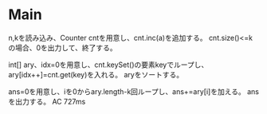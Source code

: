 # Main
n,kを読み込み、Counter cntを用意し、cnt.inc(a)を追加する。
cnt.size()<=kの場合、0を出力して、終了する。

int[] ary、idx=0を用意し、cnt.keySet()の要素keyでループし、ary[idx++]=cnt.get(key)を入れる。
aryをソートする。

ans=0を用意し、iを0からary.length-k回ループし、ans+=ary[i]を加える。
ansを出力する。
AC 727ms
